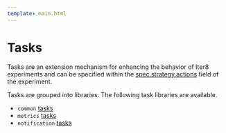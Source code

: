 ```yaml
---
template: main.html
---
```


# Tasks

Tasks are an extension mechanism for enhancing the behavior of Iter8 experiments and can be specified within the [spec.strategy.actions](../experiment/#strategy) field of the experiment.

Tasks are grouped into libraries. The following task libraries are available.

- `common` [tasks](common/#common-tasks)
- `metrics` [tasks](metrics/#metrics-tasks)
- `notification` [tasks](notification/#notification-tasks)
